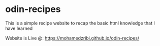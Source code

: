 # odin-recipes

This is a simple recipe website to recap the basic html knowledge 
that I have learned

Website is Live @: https://mohamedzribi.github.io/odin-recipes/